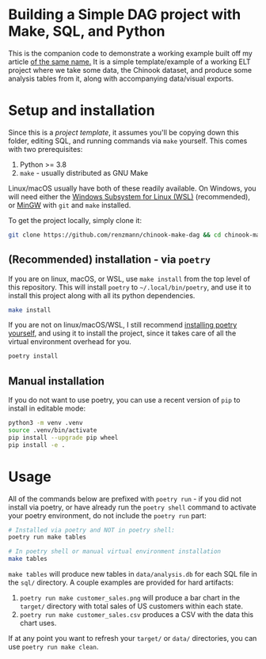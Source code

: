 # Building a Simple DAG project with Make, SQL, and Python

This is the companion code to demonstrate a working example built
off my article [of the same name.][dag-article]  It is a simple template/example
of a working ELT project where we take some data, the Chinook dataset, and
produce some analysis tables from it, along with accompanying data/visual
exports.

[dag-article]: <https://robbmann.io/posts/make_dag> "Explanatory article on my blog"

# Setup and installation

Since this is a _project template_, it assumes you'll be copying down this
folder, editing SQL, and running commands via `make` yourself.  This comes with two prerequisites:

1. Python >= 3.8
2. `make` - usually distributed as GNU Make

Linux/macOS usually have both of these readily available.  On Windows, you will
need either the [Windows Subsystem for Linux
(WSL)](https://docs.microsoft.com/en-us/windows/wsl/install) (recommended), or
[MinGW](https://www.mingw-w64.org/) with `git` and `make` installed.

To get the project locally, simply clone it:

```sh
git clone https://github.com/renzmann/chinook-make-dag && cd chinook-make-dag
```

## (Recommended) installation - via `poetry`

If you are on linux, macOS, or WSL, use `make install` from the top level of this repository.
This will install `poetry` to `~/.local/bin/poetry`, and use it to install this project along with
all its python dependencies.

```sh
make install
```

If you are not on linux/macOS/WSL, I still recommend [installing poetry
yourself](https://python-poetry.org/docs/master/#installing-with-the-official-installer),
and using it to install the project, since it takes care of all the virtual
environment overhead for you.

```sh
poetry install
```

## Manual installation

If you do not want to use poetry, you can use a
recent version of `pip` to install in editable mode:

```sh
python3 -m venv .venv
source .venv/bin/activate
pip install --upgrade pip wheel
pip install -e .
```

# Usage

All of the commands below are prefixed with `poetry run` - if you did not
install via poetry, or have already run the `poetry shell` command to activate
your poetry environment, do not include the `poetry run` part:

```sh
# Installed via poetry and NOT in poetry shell:
poetry run make tables

# In poetry shell or manual virtual environment installation
make tables
```

`make tables` will produce new tables in `data/analysis.db` for each SQL file in
the `sql/` directory.  A couple examples are provided for hard artifacts:

1. `poetry run make customer_sales.png` will produce a bar chart in the `target/` directory
   with total sales of US customers within each state.
3. `poetry run make customer_sales.csv` produces a CSV with the data this chart uses.

If at any point you want to refresh your `target/` or `data/` directories, you
can use `poetry run make clean`.
